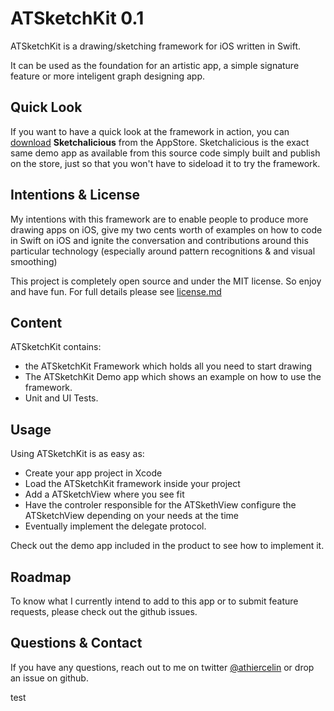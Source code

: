 # ATSketchKit 0.1
ATSketchKit is a drawing/sketching framework for iOS written in Swift.

It can be used as the foundation for an artistic app, a simple signature feature or more inteligent graph designing app.

## Quick Look 
If you want to have a quick look at the framework in action, you can [download](https://itunes.apple.com/us/app/sketchalicious/id1082917478?ls=1&mt=8) **Sketchalicious** from the AppStore. Sketchalicious is the exact same demo app as available from this source code simply built and publish on the store, just so that you won't have to sideload it to try the framework.

## Intentions & License
My intentions with this framework are to enable people to produce more drawing apps on iOS, give my two cents worth of examples on how to code in Swift on iOS and ignite the conversation and contributions around this particular technology (especially around pattern recognitions & and visual smoothing)

This project is completely open source and under the MIT license. So enjoy and have fun. For full details please see [license.md](LICENSE.md)

## Content
ATSketchKit contains:

- the ATSketchKit Framework which holds all you need to start drawing
- The ATSketchKit Demo app which shows an example on how to use the framework.
- Unit and UI Tests.

## Usage
Using ATSketchKit is as easy as:

- Create your app project in Xcode
- Load the ATSketchKit framework inside your project
- Add a ATSketchView where you see fit
- Have the controler responsible for the ATSkethView configure the ATSketchView depending on your needs at the time
- Eventually implement the delegate protocol.

Check out the demo app included in the product to see how to implement it.

## Roadmap
To know what I currently intend to add to this app or to submit feature requests, please check out the github issues.

## Questions & Contact
If you have any questions, reach out to me on twitter [@athiercelin](https://twitter.com/athiercelin) or drop an issue on github.

test 